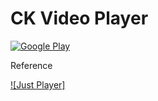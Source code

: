 # CK Video Player 

[![Google Play](https://img.shields.io/endpoint?color=green&logo=google-play&url=https%3A%2F%2Fplay.cuzi.workers.dev%2Fplay%3Fi%3Dcom.cyberkey.videoplayer%26l%3DGoogle%2520Play%26m%3Dv%24version)](https://play.google.com/store/apps/details?id=com.cyberkey.videoplayer)

Reference

[![Just Player]]([https://play.google.com/store/apps/details?id=com.cyberkey.videoplayer](https://github.com/moneytoo/Player))

